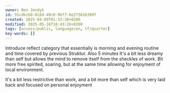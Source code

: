 ```yaml
---
owner: Ben Jendyk
id: 55cdbcb8-8c6d-49c0-96f7-6e273616389f
created: 2025-04-09T01:33:38+0200
modified: 2025-05-16T18:43:26+0200
tags: [access/public, language/en, tf/quarter]
key-words: []
---
```


Introduce reflect category that essentially is morning and evening routine and time covered by previous Struktur.
Also 5 minutes
It's a bit less dreamy than self but allows the mind to remove itself from the sheckles of work.
Bit more free spirited, soaring, but at the same time allowing for enjoyment of local environment.

It's a bit less restrictive than work, and a bit more than self which is very laid back and focused on personal enjoyment 